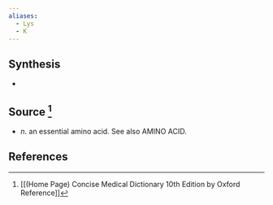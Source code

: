 ```yaml
---
aliases:
  - Lys
  - K
---
```

## Synthesis
- 
## Source [^1]
- $n$. an essential amino acid. See also AMINO ACID.
## References

[^1]: [[(Home Page) Concise Medical Dictionary 10th Edition by Oxford Reference]]